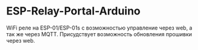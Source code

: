 # ESP-Relay-Portal-Arduino

WiFi реле на ESP-01/ESP-01s c возможностью управление через web, а так же через MQTT. Присудствует возможность обновления прошивки через web.
